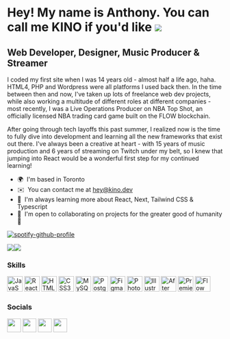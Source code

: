 Hey! My name is Anthony. You can call me KINO if you'd like ![](https://user-images.githubusercontent.com/18350557/176309783-0785949b-9127-417c-8b55-ab5a4333674e.gif)
=====================

Web Developer, Designer, Music Producer & Streamer
--------------------------------------------------

I coded my first site when I was 14 years old - almost half a life ago, haha. HTML4, PHP and Wordpress were all platforms I used back then. In the time between then and now, I've taken up lots of freelance web dev projects, while also working a multitude of different roles at different companies - most recently, I was a Live Operations Producer on NBA Top Shot, an officially licensed NBA trading card game built on the FLOW blockchain. 

After going through tech layoffs this past summer, I realized now is the time to fully dive into development and learning all the new frameworks that exist out there. I've always been a creative at heart - with 15 years of music production and 6 years of streaming on Twitch under my belt, so I knew that jumping into React would be a wonderful first step for my continued learning!

* 🌍  I'm based in Toronto
* ✉️  You can contact me at [hey@kino.dev](mailto:hey@kino.dev)
* 🧠  I'm always learning more about React, Next, Tailwind CSS & Typescript
* 🤝  I'm open to collaborating on projects for the greater good of humanity 💙

[![spotify-github-profile](https://spotify-github-profile.vercel.app/api/view?uid=antixprod&cover_image=true&theme=natemoo-re&show_offline=false&bar_color=dfa84d&bar_color_cover=true)](https://spotify-github-profile.vercel.app/api/view?uid=antixprod&redirect=true)

<a href="https://www.twitter.com/KINOTheProducer" target="_blank" rel="noreferrer"><img
src="https://img.shields.io/twitter/follow/KINOTheProducer?logo=twitter&style=for-the-badge&color=3382ed&labelColor=000000"
/></a><a href="https://www.twitch.tv/KINOTheProducer" target="_blank" rel="noreferrer"><img
src="https://img.shields.io/twitch/status/KINOTheProducer?logo=twitchsx&style=for-the-badge&color=3382ed&labelColor=000000&label=TWITCH+STATUS" /></a>

### Skills


<p align="left">
<a href="https://developer.mozilla.org/en-US/docs/Web/JavaScript" target="_blank" rel="noreferrer"><img src="https://raw.githubusercontent.com/danielcranney/readme-generator/main/public/icons/skills/javascript-colored.svg" width="36" height="36" alt="JavaScript" /></a>
<a href="https://reactjs.org/" target="_blank" rel="noreferrer"><img src="https://raw.githubusercontent.com/danielcranney/readme-generator/main/public/icons/skills/react-colored.svg" width="36" height="36" alt="React" /></a>
<a href="https://developer.mozilla.org/en-US/docs/Glossary/HTML5" target="_blank" rel="noreferrer"><img src="https://raw.githubusercontent.com/danielcranney/readme-generator/main/public/icons/skills/html5-colored.svg" width="36" height="36" alt="HTML5" /></a>
<a href="https://www.w3.org/TR/CSS/#css" target="_blank" rel="noreferrer"><img src="https://raw.githubusercontent.com/danielcranney/readme-generator/main/public/icons/skills/css3-colored.svg" width="36" height="36" alt="CSS3" /></a>
<a href="https://www.mysql.com/" target="_blank" rel="noreferrer"><img src="https://raw.githubusercontent.com/danielcranney/readme-generator/main/public/icons/skills/mysql-colored.svg" width="36" height="36" alt="MySQL" /></a>
<a href="https://www.postgresql.org/" target="_blank" rel="noreferrer"><img src="https://raw.githubusercontent.com/danielcranney/readme-generator/main/public/icons/skills/postgresql-colored.svg" width="36" height="36" alt="PostgreSQL" /></a>
<a href="https://www.figma.com/" target="_blank" rel="noreferrer"><img src="https://raw.githubusercontent.com/danielcranney/readme-generator/main/public/icons/skills/figma-colored.svg" width="36" height="36" alt="Figma" /></a>
<a href="https://www.adobe.com/uk/products/photoshop.html" target="_blank" rel="noreferrer"><img src="https://raw.githubusercontent.com/danielcranney/readme-generator/main/public/icons/skills/photoshop-colored.svg" width="36" height="36" alt="Photoshop" /></a>
<a href="adobe.com/uk/products/illustrator.html" target="_blank" rel="noreferrer"><img src="https://raw.githubusercontent.com/danielcranney/readme-generator/main/public/icons/skills/illustrator-colored.svg" width="36" height="36" alt="Illustrator" /></a>
<a href="https://www.adobe.com/uk/products/aftereffects.html" target="_blank" rel="noreferrer"><img src="https://raw.githubusercontent.com/danielcranney/readme-generator/main/public/icons/skills/aftereffects-colored.svg" width="36" height="36" alt="After Effects" /></a>
<a href="https://www.adobe.com/uk/products/premiere.html" target="_blank" rel="noreferrer"><img src="https://raw.githubusercontent.com/danielcranney/readme-generator/main/public/icons/skills/premierepro-colored.svg" width="36" height="36" alt="Premiere Pro" /></a>
<a href="https://www.onflow.org/" target="_blank" rel="noreferrer"><img src="https://raw.githubusercontent.com/danielcranney/readme-generator/main/public/icons/skills/flow-colored.svg" width="36" height="36" alt="Flow" /></a>
</p>


### Socials

<p align="left"> <a href="https://www.github.com/KINOTheProducer" target="_blank" rel="noreferrer"><img src="https://raw.githubusercontent.com/danielcranney/readme-generator/main/public/icons/socials/github.svg" width="32" height="32" /></a> <a href="https://www.linkedin.com/in/kinotheproducer" target="_blank" rel="noreferrer"><img src="https://raw.githubusercontent.com/danielcranney/readme-generator/main/public/icons/socials/linkedin.svg" width="32" height="32" /></a> <a href="https://www.twitter.com/KINOTheProducer" target="_blank" rel="noreferrer"><img src="https://raw.githubusercontent.com/danielcranney/readme-generator/main/public/icons/socials/twitter.svg" width="32" height="32" /></a> <a href="https://www.twitch.tv/KINOTheProducer" target="_blank" rel="noreferrer"><img src="https://raw.githubusercontent.com/danielcranney/readme-generator/main/public/icons/socials/twitch.svg" width="32" height="32" /></a></p>
